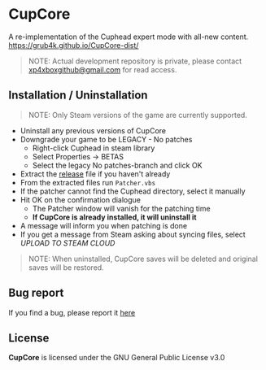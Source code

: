# CupCore
A re-implementation of the Cuphead expert mode with all-new content. https://grub4k.github.io/CupCore-dist/

>NOTE: Actual development repository is private, please contact xp4xboxgithub@gmail.com for read access.

## Installation / Uninstallation

> NOTE: Only Steam versions of the game are currently supported.

- Uninstall any previous versions of CupCore
- Downgrade your game to be LEGACY - No patches
  - Right-click Cuphead in steam library
  - Select Properties -> BETAS
  - Select the legacy No patches-branch and click OK
- Extract the [release](https://github.com/Grub4K/CupCore-dist/releases) file if you haven't already
- From the extracted files run `Patcher.vbs`
- If the patcher cannot find the Cuphead directory, select it manually
- Hit OK on the confirmation dialogue
  - The Patcher window will vanish for the patching time
  - **If CupCore is already installed, it will uninstall it**
- A message will inform you when patching is done
- If you get a message from Steam asking about syncing files, select *UPLOAD TO STEAM CLOUD*

> NOTE: When uninstalled, CupCore saves will be deleted and original saves will be restored.

## Bug report
If you find a bug, please report it [here](https://github.com/Grub4K/CupCore-dist/issues)

## License
**CupCore** is licensed under the GNU General Public License v3.0
